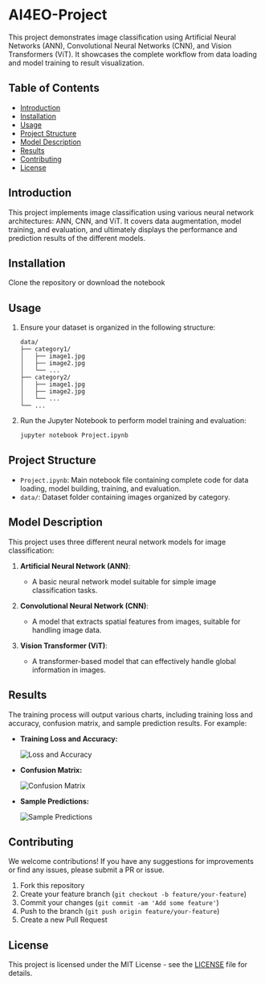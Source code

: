 # AI4EO-Project

This project demonstrates image classification using Artificial Neural Networks (ANN), Convolutional Neural Networks (CNN), and Vision Transformers (ViT). It showcases the complete workflow from data loading and model training to result visualization.

## Table of Contents
- [Introduction](#introduction)
- [Installation](#installation)
- [Usage](#usage)
- [Project Structure](#project-structure)
- [Model Description](#model-description)
- [Results](#results)
- [Contributing](#contributing)
- [License](#license)

## Introduction

This project implements image classification using various neural network architectures: ANN, CNN, and ViT. It covers data augmentation, model training, and evaluation, and ultimately displays the performance and prediction results of the different models.

## Installation

Clone the repository or download the notebook


## Usage

1. Ensure your dataset is organized in the following structure:
    ```
    data/
    ├── category1/
    │   ├── image1.jpg
    │   ├── image2.jpg
    │   └── ...
    ├── category2/
    │   ├── image1.jpg
    │   ├── image2.jpg
    │   └── ...
    └── ...
    ```

2. Run the Jupyter Notebook to perform model training and evaluation:
    ```bash
    jupyter notebook Project.ipynb
    ```

## Project Structure

- `Project.ipynb`: Main notebook file containing complete code for data loading, model building, training, and evaluation.
- `data/`: Dataset folder containing images organized by category.

## Model Description

This project uses three different neural network models for image classification:

1. **Artificial Neural Network (ANN)**:
    - A basic neural network model suitable for simple image classification tasks.

2. **Convolutional Neural Network (CNN)**:
    - A model that extracts spatial features from images, suitable for handling image data.

3. **Vision Transformer (ViT)**:
    - A transformer-based model that can effectively handle global information in images.

## Results

The training process will output various charts, including training loss and accuracy, confusion matrix, and sample prediction results. For example:

- **Training Loss and Accuracy:**

  ![Loss and Accuracy](path/to/loss_accuracy_plot.png)

- **Confusion Matrix:**

  ![Confusion Matrix](path/to/confusion_matrix.png)

- **Sample Predictions:**

  ![Sample Predictions](path/to/sample_predictions.png)

## Contributing

We welcome contributions! If you have any suggestions for improvements or find any issues, please submit a PR or issue.

1. Fork this repository
2. Create your feature branch (`git checkout -b feature/your-feature`)
3. Commit your changes (`git commit -am 'Add some feature'`)
4. Push to the branch (`git push origin feature/your-feature`)
5. Create a new Pull Request

## License

This project is licensed under the MIT License - see the [LICENSE](LICENSE) file for details.
